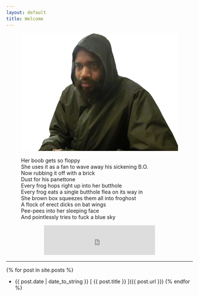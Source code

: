 ```yaml
---
layout: default
title: Welcome
---
```


<figure>
  <img src="public/imgs/stefan.png" alt="Stefan Burnett"/>
  <figcaption></figcaption>
</figure>

<figure>
  <p class="message">
  Her boob gets so floppy
  <br>She uses it as a fan to wave away his sickening B.O.​
  <br>Now rubbing it off with a brick
  <br>Dust for his panettone
  <br>Every frog hops right up into her butthole
  <br>Every frog eats a single butthole flea on its way in
  <br>She brown box squeezes them all into froghost
  <br>A flock of erect dicks on bat wings
  <br>Pee-pees into her sleeping face
  <br>And pointlessly tries to fuck a blue sky
  </p>
  <figcaption></figcaption>
</figure>

<p align="center"><iframe src="https://open.spotify.com/embed/track/2WuS3PjLJW15ckkwWXO8V2" width="300" height="80" frameborder="0" allowtransparency="true" allow="encrypted-media" ></iframe></p>


***

{% for post in site.posts %}
  * {{ post.date | date_to_string }} [ {{ post.title }} ]({{ post.url }})
{% endfor %}
